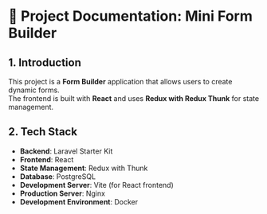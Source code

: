 # 📄 Project Documentation: Mini Form Builder

## 1. Introduction

This project is a **Form Builder** application that allows users to create dynamic forms.  
The frontend is built with **React** and uses **Redux with Redux Thunk** for state management.

## 2. Tech Stack

- **Backend**: Laravel Starter Kit  
- **Frontend**: React  
- **State Management**: Redux with Thunk  
- **Database**: PostgreSQL  
- **Development Server**: Vite (for React frontend)  
- **Production Server**: Nginx 
- **Development Environment**: Docker  
